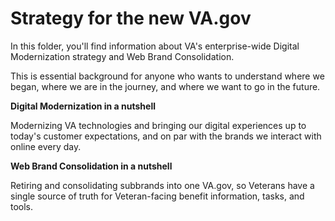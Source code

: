 # Strategy for the new VA.gov


In this folder, you'll find information about VA's enterprise-wide Digital Modernization strategy and Web Brand Consolidation. 

This is essential background for anyone who wants to understand where we began, where we are in the journey, and where we want to go in the future. 

**Digital Modernization in a nutshell**

Modernizing VA technologies and bringing our digital experiences up to today's customer expectations, and on par with the brands we interact with online every day.





**Web Brand Consolidation in a nutshell**

Retiring and consolidating subbrands into one VA.gov, so Veterans have a single source of truth for Veteran-facing benefit information, tasks, and tools. 
